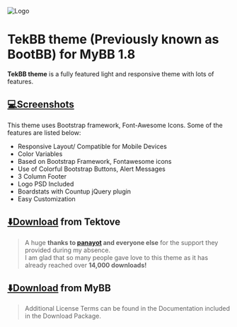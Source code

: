 ![Logo](https://tektove.com/uploads/logo.png)

# **TekBB theme** (Previously known as BootBB) for MyBB 1.8

**TekBB theme** is a fully featured light and responsive theme with lots of features.

## [💻Screenshots](https://imgur.com/a/tekbb-screenshots-ll3CYzS)

This theme uses Bootstrap framework, Font-Awesome Icons. Some of the features are listed below:

- Responsive Layout/ Compatible for Mobile Devices
- Color Variables
- Based on Bootstrap Framework, Fontawesome icons
- Use of Colorful Bootstrap Buttons, Alert Messages
- 3 Column Footer
- Logo PSD Included
- Boardstats with Countup jQuery plugin
- Easy Customization

## [⬇️Download](https://my.tektove.com/order/main/packages/mybb-themes/) from Tektove

> A huge **thanks to [panayot](https://community.mybb.com/user-91791.html) and everyone else** for the support they provided during my absence.  
> I am glad that so many people gave love to this theme as it has already reached over **14,000 downloads!**

## [⬇️Download](https://community.mybb.com/mods.php?action=view&pid=1091) from MyBB

> Additional License Terms can be found in the Documentation included in the Download Package.
